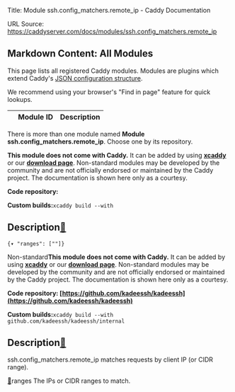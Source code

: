 Title: Module ssh.config_matchers.remote_ip - Caddy Documentation

URL Source: https://caddyserver.com/docs/modules/ssh.config_matchers.remote_ip

Markdown Content:
All Modules
-----------

This page lists all registered Caddy modules. Modules are plugins which extend Caddy's [JSON configuration structure](https://caddyserver.com/docs/json/).

We recommend using your browser's "Find in page" feature for quick lookups.

|  | Module ID | Description |
| --- | --- | --- |

There is more than one module named **Module ssh.config_matchers.remote_ip**. Choose one by its repository.

**This module does not come with Caddy.** It can be added by using **[xcaddy](https://caddyserver.com/docs/build#xcaddy)** or our **[download page](https://caddyserver.com/download)**. Non-standard modules may be developed by the community and are not officially endorsed or maintained by the Caddy project. The documentation is shown here only as a courtesy.

**Code repository:**

**Custom builds:**`xcaddy build --with`

Description[🔗](https://caddyserver.com/docs/modules/ssh.config_matchers.remote_ip#docs "Direct link")
------------------------------------------------------------------------------------------------------

`{▾	"ranges": [""]}`

Non-standard**This module does not come with Caddy.** It can be added by using **[xcaddy](https://caddyserver.com/docs/build#xcaddy)** or our **[download page](https://caddyserver.com/download)**. Non-standard modules may be developed by the community and are not officially endorsed or maintained by the Caddy project. The documentation is shown here only as a courtesy.

**Code repository: [https://github.com/kadeessh/kadeessh](https://github.com/kadeessh/kadeessh)**

**Custom builds:**`xcaddy build --with github.com/kadeessh/kadeessh/internal`

Description[🔗](https://caddyserver.com/docs/modules/ssh.config_matchers.remote_ip#docs "Direct link")
------------------------------------------------------------------------------------------------------

ssh.config_matchers.remote_ip matches requests by client IP (or CIDR range).

[🔗](https://caddyserver.com/docs/modules/ssh.config_matchers.remote_ip#ranges)ranges
The IPs or CIDR ranges to match.
